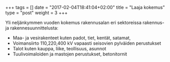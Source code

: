 +++
tags = []
date = "2017-02-04T18:41:04+02:00"
title = "Laaja kokemus"
type = "post"
weight = 3
+++

Yli neljänkymmen vuoden kokemus rakennusalan eri sektoreissa rakennus- ja rakennesuunnittelusta:

* Maa- ja vesirakenteet kuten padot, tiet, kentät, satamat,
* Voimansiirto 110,220,400 kV  vapaasti seisovien pylväiden perustukset
* Talot kuten kauppa, liike, teollisuus, asunnot
* Tuulivoimaloiden ja mastojen  perustukset, betonitornit
